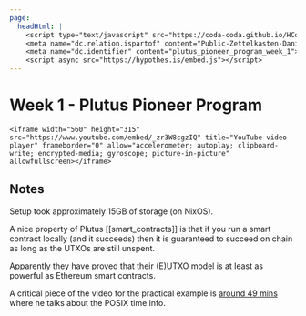 ```yaml
---
page:
  headHtml: |
    <script type="text/javascript" src="https://coda-coda.github.io/HConfig/1.js"></script>
    <meta name="dc.relation.ispartof" content="Public-Zettelkasten-Daniel-Britten-(ORCID-0000-0002-7860-3595)">
    <meta name="dc.identifier" content="plutus_pioneer_program_week_1">
    <script async src="https://hypothes.is/embed.js"></script>
---
```

# Week 1 - Plutus Pioneer Program

```{=html}
<iframe width="560" height="315" src="https://www.youtube.com/embed/_zr3W8cgzIQ" title="YouTube video player" frameborder="0" allow="accelerometer; autoplay; clipboard-write; encrypted-media; gyroscope; picture-in-picture" allowfullscreen></iframe>
```
## Notes
Setup took approximately 15GB of storage (on NixOS).

A nice property of Plutus [[smart_contracts]] is that if you run a smart contract locally (and it succeeds) then it is guaranteed to succeed on chain as long as the UTXOs are still unspent.

Apparently they have proved that their (E)UTXO model is at least as powerful as Ethereum smart contracts.

A critical piece of the video for the practical example is [around 49 mins](https://youtu.be/_zr3W8cgzIQ?t=2934) where he talks about the POSIX time info.